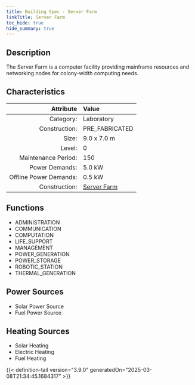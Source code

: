 ```yaml
---
title: Building Spec - Server Farm
linkTitle: Server Farm
toc_hide: true
hide_summary: true
---
```

<!-- This is generated by the MarsSim HelpGenertor, do not edit. -->

## Description
The Server Farm is a computer facility providing mainframe resources and networking nodes for colony-width computing needs.

## Characteristics

| Attribute      | Value |
|--------:|:------|
|Category:|Laboratory|
|Construction:|PRE_FABRICATED|
|Size:|9.0 x 7.0 m|
|Level:|0|
|Maintenance Period:|150|
|Power Demands:|5.0 kW|
|Offline Power Demands:|0.5 kW|
|Construction:|[Server Farm](/docs/definitions/construction/server-farm)|

## Functions
      
- ADMINISTRATION
- COMMUNICATION
- COMPUTATION
- LIFE_SUPPORT
- MANAGEMENT
- POWER_GENERATION
- POWER_STORAGE
- ROBOTIC_STATION
- THERMAL_GENERATION


## Power Sources
      
- Solar Power Source
- Fuel Power Source

## Heating Sources

- Solar Heating
- Electric Heating
- Fuel Heating


{{< definition-tail version="3.9.0" generatedOn="2025-03-08T21:34:45.1684317" >}}


